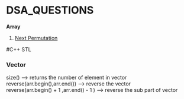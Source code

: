 # DSA_QUESTIONS
<b>Array</b> <br>
<ol>
  <li> <a href = "https://leetcode.com/problems/next-permutation/">Next Permutation</a> </li>
</ol>

#C++ STL
<h3>Vector</h3>
size() --> returns the number of element in vector <br>
reverse(arr.begin(),arr.end()) --> reverse the vector <br>
reverse(arr.begin() + 1 ,arr.end() - 1 ) --> reverse the sub part of vector <br>

